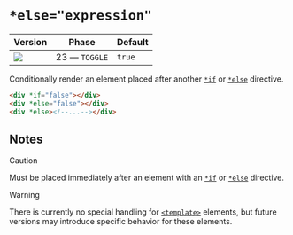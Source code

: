 # `*else="expression"`

| Version                                  | Phase         | Default |
| ---------------------------------------- | ------------- | ------- |
| ![](https://jsr.io/badges/@mizu/if/else) | 23 — `TOGGLE` | `true`  |

Conditionally render an element placed after another [`*if`](#if) or [`*else`](#else) directive.

```html
<div *if="false"></div>
<div *else="false"></div>
<div *else><!--...--></div>
```

## Notes

> [!CAUTION]
> Must be placed immediately after an element with an [`*if`](#if) or [`*else`](#else) directive.

> [!WARNING]
> There is currently no special handling for [`<template>`](https://developer.mozilla.org/docs/Web/HTML/Element/template) elements, but future versions may introduce specific behavior for these elements.
